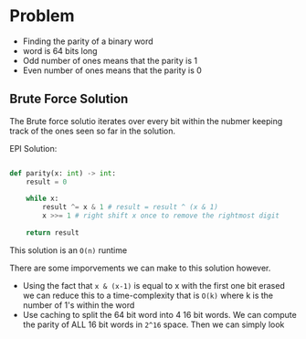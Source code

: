 # Problem
- Finding the parity of a binary word
- word is 64 bits long
- Odd number of ones means that the parity is 1
- Even number of ones means that the parity is 0

## Brute Force Solution
The Brute force solutio iterates over every bit within the nubmer keeping track of the ones seen so far in the solution.

EPI Solution:
```python

def parity(x: int) -> int:
	result = 0
	
	while x:
		result ^= x & 1 # result = result ^ (x & 1) 
		x >>= 1 # right shift x once to remove the rightmost digit
		
	return result
```
This solution is an `O(n)` runtime

There are some imporvements we can make to this solution however.

- Using the fact that  `x & (x-1)` is equal to x with the first one bit erased we can reduce this to a time-complexity that is `O(k)` where k is the number of 1's within the word
- Use caching to split the 64 bit word into 4 16 bit words. We can compute the parity of ALL 16 bit words in `2^16` space. Then we can simply look 

